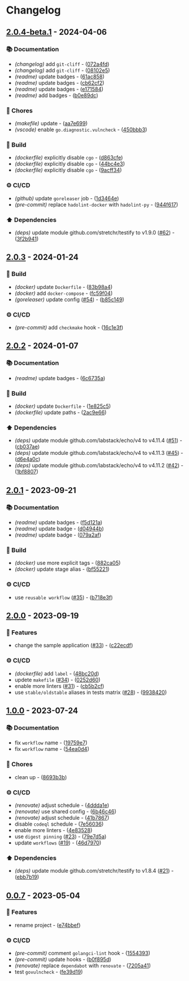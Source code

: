 # Changelog

## [2.0.4-beta.1](https://github.com/DeadNews/deadnews-template-go/compare/v2.0.3...v2.0.4-beta.1) - 2024-04-06

### 📚 Documentation

- _(changelog)_ add `git-cliff` - ([072a4fd](https://github.com/DeadNews/deadnews-template-go/commit/072a4fdaf9271966695288ee4988bcd5217d42fc))
- _(changelog)_ add `git-cliff` - ([08102e5](https://github.com/DeadNews/deadnews-template-go/commit/08102e5c77c9189ab3104bbd7070c755662609ef))
- _(readme)_ update badges - ([61ac858](https://github.com/DeadNews/deadnews-template-go/commit/61ac858d692fe6e291574505ab02e0e76fcf22a4))
- _(readme)_ update badges - ([cb62cf2](https://github.com/DeadNews/deadnews-template-go/commit/cb62cf25c608345c34073f28ca33993f1e946eeb))
- _(readme)_ update badges - ([e171584](https://github.com/DeadNews/deadnews-template-go/commit/e171584c9c59e14a67747491b0804189ec3b242a))
- _(readme)_ add badges - ([b0e89dc](https://github.com/DeadNews/deadnews-template-go/commit/b0e89dc0b9c1191933101d2ba7f450a731988f1f))

### 🧹 Chores

- _(makefile)_ update - ([aa7e699](https://github.com/DeadNews/deadnews-template-go/commit/aa7e69997481479e4f0d62a03798d739409e58a8))
- _(vscode)_ enable `go.diagnostic.vulncheck` - ([450bbb3](https://github.com/DeadNews/deadnews-template-go/commit/450bbb33fbb9ee7141dff214105dcac40594d4de))

### 👷 Build

- _(dockerfile)_ explicitly disable `cgo` - ([d863cfe](https://github.com/DeadNews/deadnews-template-go/commit/d863cfe6533db65d19c5afc3759fe08b621616c6))
- _(dockerfile)_ explicitly disable `cgo` - ([44bc4e3](https://github.com/DeadNews/deadnews-template-go/commit/44bc4e3ccc5c4363af529485ca709ab2e9435f16))
- _(dockerfile)_ explicitly disable `cgo` - ([9acff34](https://github.com/DeadNews/deadnews-template-go/commit/9acff34cd3bd4f065d519ddbc1c95e3f41566aaa))

### ⚙️ CI/CD

- _(github)_ update `goreleaser` job - ([1d3464e](https://github.com/DeadNews/deadnews-template-go/commit/1d3464e2051cc81b068b7386ccee034beed63c14))
- _(pre-commit)_ replace `hadolint-docker` with `hadolint-py` - ([944f617](https://github.com/DeadNews/deadnews-template-go/commit/944f617e6f5ac6913739c760979ae31ce5473d82))

### ⬆️ Dependencies

- _(deps)_ update module github.com/stretchr/testify to v1.9.0 ([#62](https://github.com/DeadNews/deadnews-template-python/issues/62)) - ([3f2b941](https://github.com/DeadNews/deadnews-template-go/commit/3f2b9418c6f51f0622184bb5fd31a9c1a1ca7da8))

## [2.0.3](https://github.com/DeadNews/deadnews-template-go/compare/v2.0.2...v2.0.3) - 2024-01-24

### 👷 Build

- _(docker)_ update `Dockerfile` - ([83b98a4](https://github.com/DeadNews/deadnews-template-go/commit/83b98a41fbaa9d12745ce357c469f807cb1ba121))
- _(docker)_ add `docker-compose` - ([fc59f04](https://github.com/DeadNews/deadnews-template-go/commit/fc59f04a8c95e230dc2157f9285a0f295ffb0cac))
- _(goreleaser)_ update config ([#54](https://github.com/DeadNews/deadnews-template-python/issues/54)) - ([b85c149](https://github.com/DeadNews/deadnews-template-go/commit/b85c1492d90a1b2fef35f57711628c1088deba79))

### ⚙️ CI/CD

- _(pre-commit)_ add `checkmake` hook - ([16c1e3f](https://github.com/DeadNews/deadnews-template-go/commit/16c1e3fd97f15ef4e4b4f1344649dba56cb29090))

## [2.0.2](https://github.com/DeadNews/deadnews-template-go/compare/v2.0.1...v2.0.2) - 2024-01-07

### 📚 Documentation

- _(readme)_ update badges - ([6c6735a](https://github.com/DeadNews/deadnews-template-go/commit/6c6735a1d53cc4a02ae9c59de4fe3f92eeea178a))

### 👷 Build

- _(docker)_ update `Dockerfile` - ([1e825c5](https://github.com/DeadNews/deadnews-template-go/commit/1e825c5aa9ee4c5b8f27b5ace518c726dab848c4))
- _(dockerfile)_ update paths - ([2ac9e66](https://github.com/DeadNews/deadnews-template-go/commit/2ac9e66809d7cf82750c0df3324408deec7d7ec5))

### ⬆️ Dependencies

- _(deps)_ update module github.com/labstack/echo/v4 to v4.11.4 ([#51](https://github.com/DeadNews/deadnews-template-python/issues/51)) - ([cb037ae](https://github.com/DeadNews/deadnews-template-go/commit/cb037ae81263f354fa2fe054255d6aaf7cfdef89))
- _(deps)_ update module github.com/labstack/echo/v4 to v4.11.3 ([#45](https://github.com/DeadNews/deadnews-template-python/issues/45)) - ([d6e4a0c](https://github.com/DeadNews/deadnews-template-go/commit/d6e4a0cfbae9bac1ece6132fe66d1c57f672843f))
- _(deps)_ update module github.com/labstack/echo/v4 to v4.11.2 ([#42](https://github.com/DeadNews/deadnews-template-python/issues/42)) - ([1bf8807](https://github.com/DeadNews/deadnews-template-go/commit/1bf8807742c84ae90578448a5f50457704b8e139))

## [2.0.1](https://github.com/DeadNews/deadnews-template-go/compare/v2.0.0...v2.0.1) - 2023-09-21

### 📚 Documentation

- _(readme)_ update badges - ([f5d121a](https://github.com/DeadNews/deadnews-template-go/commit/f5d121a5112a3c0308920d0bc038eb6739b2efc6))
- _(readme)_ update badge - ([d04944b](https://github.com/DeadNews/deadnews-template-go/commit/d04944b7cd4301d7553baca3ebea3c83a49dd289))
- _(readme)_ update badge - ([079a2af](https://github.com/DeadNews/deadnews-template-go/commit/079a2af6ab083bb992c0dad6f02fd709898a33ee))

### 👷 Build

- _(docker)_ use more explicit tags - ([882ca05](https://github.com/DeadNews/deadnews-template-go/commit/882ca0589a7dab7aa2f01dd295ef44bef50f8d31))
- _(docker)_ update stage alias - ([bf55221](https://github.com/DeadNews/deadnews-template-go/commit/bf55221ff3d76404549d321c3e0355bbec73ff31))

### ⚙️ CI/CD

- use `reusable workflow` ([#35](https://github.com/DeadNews/deadnews-template-python/issues/35)) - ([b718e3f](https://github.com/DeadNews/deadnews-template-go/commit/b718e3ff9362fedf7ad1f2a05490243ce0b29756))

## [2.0.0](https://github.com/DeadNews/deadnews-template-go/compare/v1.0.0...v2.0.0) - 2023-09-19

### 🚀 Features

- change the sample application ([#33](https://github.com/DeadNews/deadnews-template-python/issues/33)) - ([c22ecdf](https://github.com/DeadNews/deadnews-template-go/commit/c22ecdf0fca8be184ddc461528334cee0fd8d39f))

### ⚙️ CI/CD

- _(dockerfile)_ add `label` - ([48bc20d](https://github.com/DeadNews/deadnews-template-go/commit/48bc20dfbb5301c8d02c6da7ee53b69fc43fa605))
- updete `makefile` ([#34](https://github.com/DeadNews/deadnews-template-python/issues/34)) - ([0252d60](https://github.com/DeadNews/deadnews-template-go/commit/0252d602ef9acd17f0e99f233f05e57611a65c8c))
- enable more linters ([#31](https://github.com/DeadNews/deadnews-template-python/issues/31)) - ([cb5b2cf](https://github.com/DeadNews/deadnews-template-go/commit/cb5b2cfae46db812d3582ddff6788e24e3e8d07b))
- use `stable/oldstable` aliases in tests matrix ([#28](https://github.com/DeadNews/deadnews-template-python/issues/28)) - ([9938420](https://github.com/DeadNews/deadnews-template-go/commit/99384209c0b8b2247c24725b9b2a412258a0d587))

## [1.0.0](https://github.com/DeadNews/deadnews-template-go/compare/v0.0.7...v1.0.0) - 2023-07-24

### 📚 Documentation

- fix `workflow` name - ([19759e7](https://github.com/DeadNews/deadnews-template-go/commit/19759e7b07743ee9873ad7427d8773594d032a76))
- fix `workflow` name - ([54ea0d4](https://github.com/DeadNews/deadnews-template-go/commit/54ea0d4c8c4180241a4286fa67b0e267b2271878))

### 🧹 Chores

- clean up - ([8693b3b](https://github.com/DeadNews/deadnews-template-go/commit/8693b3b2ea89cef678ca66b222b46900dacacb5f))

### ⚙️ CI/CD

- _(renovate)_ adjust schedule - ([4ddda1e](https://github.com/DeadNews/deadnews-template-go/commit/4ddda1e5c0670a53844145806aca62567ff92279))
- _(renovate)_ use shared config - ([6b46c46](https://github.com/DeadNews/deadnews-template-go/commit/6b46c46320e33ce46330ae880c779a49954e66e2))
- _(renovate)_ adjust schedule - ([41b7867](https://github.com/DeadNews/deadnews-template-go/commit/41b7867002f6f56f8085dbba4a786ebb1f81f3d2))
- disable `codeql` schedule - ([7e56036](https://github.com/DeadNews/deadnews-template-go/commit/7e56036c15fed9972cb15c95ef4c857b13a4c946))
- enable more linters - ([4e83528](https://github.com/DeadNews/deadnews-template-go/commit/4e83528a128ee8800672e864a0619e5540c1df61))
- use `digest pinning` ([#23](https://github.com/DeadNews/deadnews-template-python/issues/23)) - ([79e7d5a](https://github.com/DeadNews/deadnews-template-go/commit/79e7d5a5e97d29c5f150da9e377d551fe71bb287))
- update `workflows` ([#19](https://github.com/DeadNews/deadnews-template-python/issues/19)) - ([46d7970](https://github.com/DeadNews/deadnews-template-go/commit/46d7970a069287a5b44c06214f3dfa4f8f437993))

### ⬆️ Dependencies

- _(deps)_ update module github.com/stretchr/testify to v1.8.4 ([#21](https://github.com/DeadNews/deadnews-template-python/issues/21)) - ([ebb7b19](https://github.com/DeadNews/deadnews-template-go/commit/ebb7b190cd8431de541ed4df60d810db4b333729))

## [0.0.7](https://github.com/DeadNews/deadnews-template-go/compare/v0.0.6...v0.0.7) - 2023-05-04

### 🚀 Features

- rename project - ([e74bbef](https://github.com/DeadNews/deadnews-template-go/commit/e74bbef1c7853e88ecf1c533cee2fdd7a1d2470c))

### ⚙️ CI/CD

- _(pre-commit)_ comment `golangci-lint` hook - ([1554393](https://github.com/DeadNews/deadnews-template-go/commit/155439337ebe1b981e60909a528de4904bed8d96))
- _(pre-commit)_ update hooks - ([b0f895d](https://github.com/DeadNews/deadnews-template-go/commit/b0f895dd242c68bc8453ddf96ff08c9d4252df51))
- _(renovate)_ replace `dependabot` with `renovate` - ([7205a41](https://github.com/DeadNews/deadnews-template-go/commit/7205a41b02a937d32add946e4b5cb5a97a4261b7))
- test `govulncheck` - ([fe39d19](https://github.com/DeadNews/deadnews-template-go/commit/fe39d1933ee84df7abf08d10f92526feac770a50))

<!-- generated by git-cliff -->
